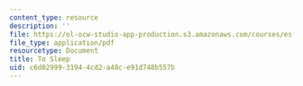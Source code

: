 ```yaml
---
content_type: resource
description: ''
file: https://ol-ocw-studio-app-production.s3.amazonaws.com/courses/es-292-writing-workshop-spring-2008/c6d0299931944cd2a48ce91d748b557b_MITES_292S08_to_sleep.pdf
file_type: application/pdf
resourcetype: Document
title: To Sleep
uid: c6d02999-3194-4cd2-a48c-e91d748b557b
---
```

